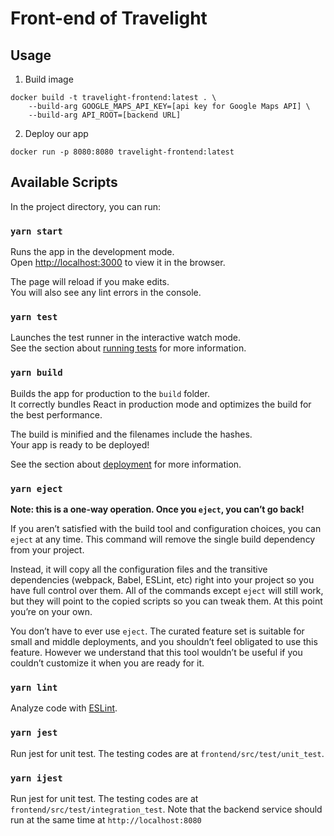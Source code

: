 # Front-end of Travelight

## Usage

1. Build image
```
docker build -t travelight-frontend:latest . \
    --build-arg GOOGLE_MAPS_API_KEY=[api key for Google Maps API] \
    --build-arg API_ROOT=[backend URL]
```

2. Deploy our app
```
docker run -p 8080:8080 travelight-frontend:latest
```


## Available Scripts

In the project directory, you can run:

### `yarn start`

Runs the app in the development mode.\
Open [http://localhost:3000](http://localhost:3000) to view it in the browser.

The page will reload if you make edits.\
You will also see any lint errors in the console.

### `yarn test`

Launches the test runner in the interactive watch mode.\
See the section about [running tests](https://facebook.github.io/create-react-app/docs/running-tests) for more information.

### `yarn build`

Builds the app for production to the `build` folder.\
It correctly bundles React in production mode and optimizes the build for the best performance.

The build is minified and the filenames include the hashes.\
Your app is ready to be deployed!

See the section about [deployment](https://facebook.github.io/create-react-app/docs/deployment) for more information.

### `yarn eject`

**Note: this is a one-way operation. Once you `eject`, you can’t go back!**

If you aren’t satisfied with the build tool and configuration choices, you can `eject` at any time. This command will remove the single build dependency from your project.

Instead, it will copy all the configuration files and the transitive dependencies (webpack, Babel, ESLint, etc) right into your project so you have full control over them. All of the commands except `eject` will still work, but they will point to the copied scripts so you can tweak them. At this point you’re on your own.

You don’t have to ever use `eject`. The curated feature set is suitable for small and middle deployments, and you shouldn’t feel obligated to use this feature. However we understand that this tool wouldn’t be useful if you couldn’t customize it when you are ready for it.

### `yarn lint`

Analyze code with [ESLint](https://eslint.org/).

### `yarn jest`

Run jest for unit test. The testing codes are at `frontend/src/test/unit_test`.

### `yarn ijest`

Run jest for unit test. The testing codes are at `frontend/src/test/integration_test`. Note that the backend service should run at the same time at `http://localhost:8080`
